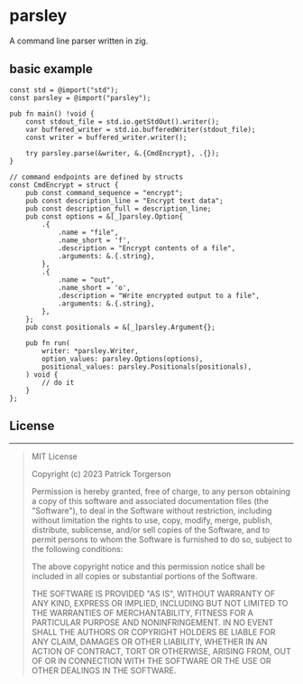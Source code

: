 # parsley

A command line parser written in zig.

## basic example

```zig
const std = @import("std");
const parsley = @import("parsley");

pub fn main() !void {
    const stdout_file = std.io.getStdOut().writer();
    var buffered_writer = std.io.bufferedWriter(stdout_file);
    const writer = buffered_writer.writer();

    try parsley.parse(&writer, &.{CmdEncrypt}, .{});
}

// command endpoints are defined by structs
const CmdEncrypt = struct {
    pub const command_sequence = "encrypt";
    pub const description_line = "Encrypt text data";
    pub const description_full = description_line;
    pub const options = &[_]parsley.Option{
        .{
            .name = "file",
            .name_short = 'f',
            .description = "Encrypt contents of a file",
            .arguments: &.{.string},
        },
        .{
            .name = "out",
            .name_short = 'o',
            .description = "Write encrypted output to a file",
            .arguments: &.{.string},
        },
    };
    pub const positionals = &[_]parsley.Argument{};

    pub fn run(
        writer: *parsley.Writer,
        option_values: parsley.Options(options),
        positional_values: parsley.Positionals(positionals),
    ) void {
        // do it
    }
};
```

## License
---
> MIT License
>
> Copyright (c) 2023 Patrick Torgerson
>
> Permission is hereby granted, free of charge, to any person obtaining a copy
> of this software and associated documentation files (the "Software"), to deal
> in the Software without restriction, including without limitation the rights
> to use, copy, modify, merge, publish, distribute, sublicense, and/or sell
> copies of the Software, and to permit persons to whom the Software is
> furnished to do so, subject to the following conditions:
>
> The above copyright notice and this permission notice shall be included in all
> copies or substantial portions of the Software.
>
> THE SOFTWARE IS PROVIDED "AS IS", WITHOUT WARRANTY OF ANY KIND, EXPRESS OR
> IMPLIED, INCLUDING BUT NOT LIMITED TO THE WARRANTIES OF MERCHANTABILITY,
> FITNESS FOR A PARTICULAR PURPOSE AND NONINFRINGEMENT. IN NO EVENT SHALL THE
> AUTHORS OR COPYRIGHT HOLDERS BE LIABLE FOR ANY CLAIM, DAMAGES OR OTHER
> LIABILITY, WHETHER IN AN ACTION OF CONTRACT, TORT OR OTHERWISE, ARISING FROM,
> OUT OF OR IN CONNECTION WITH THE SOFTWARE OR THE USE OR OTHER DEALINGS IN THE
> SOFTWARE.
